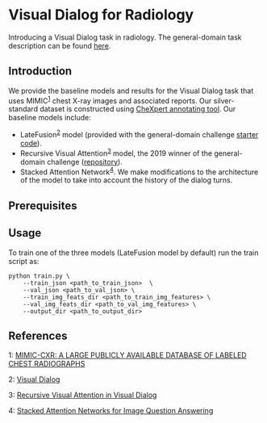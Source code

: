 # Visual Dialog for Radiology
Introducing a Visual Dialog task in radiology. The general-domain task description can be found [here](https://visualdialog.org/).

## Introduction
We provide the baseline models and results for the Visual Dialog task that uses MIMIC<sup>[1](#mimic)</sup> chest X-ray images and associated reports. Our silver-standard dataset is constructed using [CheXpert annotating tool](https://stanfordmlgroup.github.io/competitions/chexpert/). Our baseline models include:
- LateFusion<sup>[2](#lf)</sup> model (provided with the general-domain challenge [starter code](https://github.com/batra-mlp-lab/visdial-challenge-starter-pytorch)).
- Recursive Visual Attention<sup>[3](#rva)</sup> model, the 2019 winner of the general-domain challenge ([repository](https://github.com/yuleiniu/rva)).
- Stacked Attention Network<sup>[4](#san)</sup>. We make modifications to the architecture of the model to take into account the history of the dialog turns.

## Prerequisites


## Usage
To train one of the three models (LateFusion model by default) run the train script as:

```
python train.py \ 
    --train_json <path_to_train_json>  \
    --val_json <path_to_val_json> \
    --train_img_feats_dir <path_to_train_img_features> \
    --val_img_feats_dir <path_to_val_img_features> \
    --output_dir <path_to_output_dir>
```

## References
<a name="mimic">1</a>: [MIMIC-CXR: A LARGE PUBLICLY AVAILABLE DATABASE OF LABELED CHEST RADIOGRAPHS](https://arxiv.org/pdf/1901.07042.pdf)

<a name="lf">2</a>: [Visual Dialog](https://arxiv.org/pdf/1611.08669.pdf)

<a name="rva">3</a>: [Recursive Visual Attention in Visual Dialog](https://arxiv.org/pdf/1812.02664.pdf)

<a name="san">4</a>: [Stacked Attention Networks for Image Question Answering](https://arxiv.org/pdf/1511.02274.pdf)

